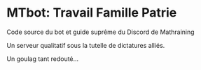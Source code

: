 # MTbot: Travail Famille Patrie

Code source du bot et guide suprême du Discord de Mathraining

Un serveur qualitatif sous la tutelle de dictatures alliés.

Un goulag tant redouté...
